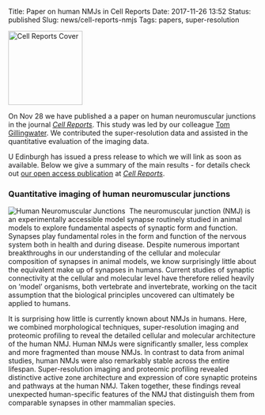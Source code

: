 Title: Paper on human NMJs in Cell Reports
Date: 2017-11-26 13:52
Status: published
Slug: news/cell-reports-nmjs
Tags: papers, super-resolution 


<img width="150" src="/images/research/cell-reports-nmj-cover-small.png" alt="Cell Reports Cover">

On Nov 28 we have published a a paper on human neuromuscular junctions in the journal [_Cell Reports_](http://www.cell.com/cell-reports). This study was led by our colleague [Tom Gillingwater](https://www.ed.ac.uk/integrative-physiology/staff-profiles/research-groups/tom-gillingwater). We contributed the super-resolution data and assisted in the quantitative evaluation of the imaging data.

U Edinburgh has issued a press release to which we will link as soon as available. Below we give a summary of the main results - for details check out [our open access publication](http://www.cell.com/cell-reports) at [_Cell Reports_](http://www.cell.com/cell-reports).

### Quantitative imaging of human neuromuscular junctions

<img style="float:left; border-right:8px solid white" src="/images/research/human-nmjs-small.jpg" alt="Human Neuromuscular Junctions"/> The neuromuscular junction (NMJ) is an experimentally accessible model synapse routinely studied in animal models to explore fundamental aspects of synaptic form and function. Synapses play fundamental roles in the form and function of the nervous system both in health and during disease. Despite numerous important breakthroughs in our understanding of the cellular and molecular composition of synapses in animal models, we know surprisingly little about the equivalent make up of synapses in humans. Current studies of synaptic connectivity at the cellular and molecular level have therefore relied heavily on ‘model’ organisms, both vertebrate and invertebrate, working on the tacit assumption that the biological principles uncovered can ultimately be applied to humans.

It is surprising how little is currently known about NMJs in humans. Here, we combined morphological techniques, super-resolution imaging and proteomic profiling to reveal the detailed cellular and molecular architecture of the human NMJ. Human NMJs were significantly smaller, less complex and more fragmented than mouse NMJs. In contrast to data from animal studies, human NMJs were also remarkably stable across the entire lifespan. Super-resolution imaging and proteomic profiling revealed distinctive active zone architecture and expression of core synaptic proteins and pathways at the human NMJ. Taken together, these findings reveal unexpected human-specific features of the NMJ that distinguish them from comparable synapses in other mammalian species.
